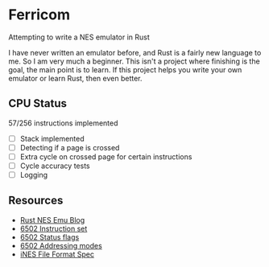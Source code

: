 # Ferricom

Attempting to write a NES emulator in Rust

I have never written an emulator before, and Rust is a fairly new language to me. So I am very much
a beginner. This isn't a project where finishing is the goal, the main point is to learn.
If this project helps you write your own emulator or learn Rust, then even better.

## CPU Status

57/256 instructions implemented

- [ ] Stack implemented
- [ ] Detecting if a page is crossed
- [ ] Extra cycle on crossed page for certain instructions
- [ ] Cycle accuracy tests
- [ ] Logging

## Resources

- [Rust NES Emu Blog](https://bugzmanov.github.io/nes_ebook/)
- [6502 Instruction set](https://www.nesdev.org/obelisk-6502-guide/instructions.html)
- [6502 Status flags](https://www.nesdev.org/wiki/Status_flags)
- [6502 Addressing modes](https://www.nesdev.org/obelisk-6502-guide/addressing.html)
- [iNES File Format Spec](https://www.nesdev.org/wiki/INES#Flags_6)
